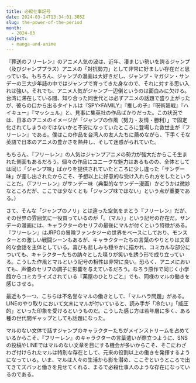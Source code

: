 ```yaml
---
title: 必殺仕事記号
date: 2024-03-14T13:34:01.305Z
slug: the-power-of-the-period
month:
  - 2024-03
subject:
  - manga-and-anime
---
```

『葬送のフリーレン』のアニメ人気の波は、近年、凄まじい勢いを誇るジャンプ（及びジャンププラス）アニメの「対抗勢力」として非常に好ましい存在だと思っている。もちろん、ジャンプの漫画は大好きだし、ジャンプ・マガジン・サンデーの三大少年誌の中ではジャンプで育ってきた身なので、それに対する思い入れは強い。それでも、アニメ人気がジャンプ一辺倒というのは面白みに欠ける。台湾に滞在している間、知り合った同世代とは必ずアニメの話題で盛り上がったが、彼らの口から出るタイトルは『SPY×FAMILY』『推しの子』『呪術廻戦』『ハイキュー』『マッシュル』と、見事に集英社の作品ばかりだった。この状況では、日本のアニメのイメージが「ジャンプの作風（努力・友情・勝利）」で固定化されてしまうのではないかと不安になっていたところに登場した救世主が『フリーレン』である。僕はこの作品を台湾人の友人たちに薦めながら、下手くそな英語で日本のアニメの豊かさを熱弁し、そして迷惑がられていた。

もちろん、『フリーレン』の人気はジャンプアニメの勢力が強大だからこそ生まれた側面もあるだろう。個々の作品にユニークな魅力はあるものの、全体としては同じ「ジャンプ味」ばかりを提供されていたところに少し違った「サンデー味」が差し出されたからこそ、予想以上に好意的な受け入れられ方をしたということだ。（『フリーレン』がサンデー味（典型的なサンデー漫画）かどうかは微妙なところだが、ここでは少なくとも「ジャンプ味ではない」という点が重要である。）

さて、そんな「ジャンプのノリ」とは違った空気をまとう『フリーレン』だが、その世界の雰囲気に一役買っているのが「。（マル）」という記号の存在だ。サンデーの漫画には、キャラクターのセリフの最後にマルが付くという特徴がある。『フリーレン』はJRPGの冒険ファンタジーの世界をベースにしており、モンスターとの激しい戦闘シーンもあるが、キャラクターたちの言葉のやりとりは文章的な会話を主体としている。喜びも悲しみも穏やかに描かれ、コミカルな部分についても、キャラクターたちの訥々とした喋りが笑いを誘う形で成り立っている。こうした作風とマルという記号の相性は非常に良い。恐らく、アニメにおいても、声優のセリフの調子に影響を与えているだろう。なろう原作で同じく小学館からコミカライズされている『薬屋のひとりごと』でも、同様のマルの働きを感じさせる。

最近もう一つ、こちらは不名誉なマルの働きとして、「マルハラ問題」がある。LINEのやり取りにおいて文末にマルが付いていると、読み手が「冷たい」「威圧的」といった印象を受けるというものだ。こうした感じ方は若年層に多く、ある種の世代間ギャップとしても話題になった。

マルのない文体で話すジャンプのキャラクターたちがメインストリームを占めているからこそ、『フリーレン』のキャラクターの言葉遣いが際立つように、SNSの投稿やLINEではマルのない文章を目にする機会が多いからこそ、そこにわざわざ付けられたマルは特別な存在として、元来の役割以上の働きを発揮するようになっている。いま、マルは人々の生活から影を潜め、ここぞというところで出てきてズバッと働きを見せてくれる、まるで必殺仕事人のような存在になっているのである。